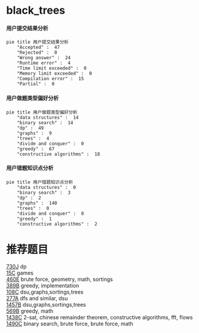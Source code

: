 # black_trees

<!-- tabs:start -->



#### **用户提交结果分析**

```mermaid
pie title 用户提交结果分析
    "Accepted" :  47
    "Rejected" :  0
    "Wrong answer" :  24
    "Runtime error" :  4
    "Time limit exceeded" :  0
    "Memory limit exceeded" :  0
    "Compilation error" :  15
    "Partial" :  0
```

#### **用户做题类型偏好分析**

```mermaid
pie title 用户做题类型偏好分析
    "data structures" :  14
    "binary search" :  14
    "dp" :  49
    "graphs" :  9
    "trees" :  4
    "divide and conquer" :  0
    "greedy" :  67
    "constructive algorithms" :  18
```
#### **用户错题知识点分析**

```mermaid
pie title 用户错题知识点分析
    "data structures" :  0
    "binary search" :  3
    "dp" :  2
    "graphs" :  140
    "trees" :  0
    "divide and conquer" :  0
    "greedy" :  1
    "constructive algorithms" :  2
```



<!-- tabs:end -->
# 推荐题目
[730J](https://codeforces.com/contest/730/problem/J)		dp		  
[15C](https://codeforces.com/contest/15/problem/C)		games		  
[460E](https://codeforces.com/contest/460/problem/E)		brute force,
                        geometry,
                        math,
                        sortings		  
[389B](https://codeforces.com/contest/389/problem/B)		greedy,
                        implementation		  
[108C](https://codeforces.com/contest/108/problem/C)		dsu,graphs,sortings,trees		  
[277A](https://codeforces.com/contest/277/problem/A)		dfs and similar,
                        dsu		  
[1457B](https://codeforces.com/contest/1457/problem/B)		dsu,graphs,sortings,trees		  
[569B](https://codeforces.com/contest/569/problem/B)		greedy,
                        math		  
[1438C](https://codeforces.com/contest/1438/problem/C)		2-sat,
                        chinese remainder theorem,
                        constructive algorithms,
                        fft,
                        flows		  
[1490C](https://codeforces.com/contest/1490/problem/C)		binary search,
                        brute force,
                        brute force,
                        math		  
